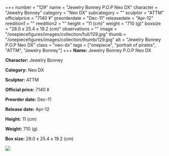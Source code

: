 +++
number = "129"
name = "Jewelry Bonney P.O.P Neo DX"
character = "Jewelry Bonney"
category = "Neo DX"
subcategory = ""
sculptor = "ATTM"
officialprice = "7140 ¥"
preorderdate = "Dec-11"
releasedate = "Apr-12"
reedition1 = ""
reedition2 = ""
height = "11 (cm)"
weight = "710 (g)"
boxsize = "28.0 x 25.4 x 19.2 (cm)"
observations = ""
image = "/onepiecefigures/images/collection/full/129.jpg"
thumb = "/onepiecefigures/images/collection/thumb/129.jpg"
alt = "Jewelry Bonney P.O.P Neo DX"
class = "neo-dx"
tags = ["onepiece", "portrait of pirates", "ATTM", "Jewelry Bonney"]
+++
**Name:** Jewelry Bonney P.O.P Neo DX

**Character:** Jewelry Bonney

**Category:** Neo DX 

**Sculptor:** ATTM

**Official price:** 7140 ¥

**Preorder date:** Dec-11

**Release date:** Apr-12

**Height:** 11 (cm)

**Weight:** 710 (g)

**Box size:** 28.0 x 25.4 x 19.2 (cm)

<img src="/onepiecefigures/images/collection/thumb/129.jpg">